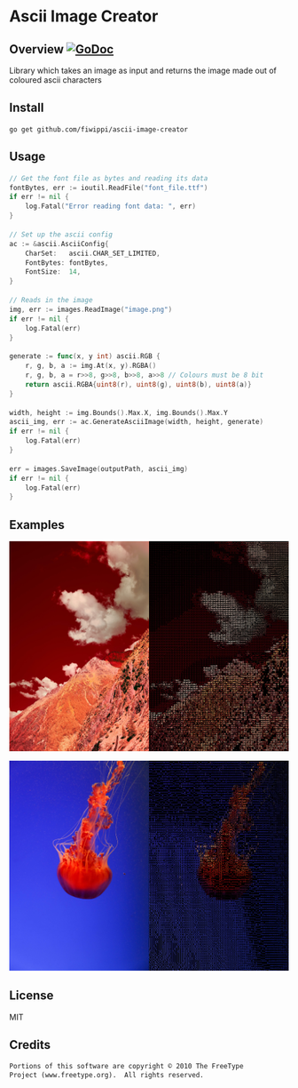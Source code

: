 # Ascii Image Creator
## Overview [![GoDoc](https://godoc.org/github.com/fiwippi/ascii-image-creator?status.svg)](https://godoc.org/github.com/fiwippi/ascii-image-creator)
Library which takes an image as input and returns the image made out of coloured ascii characters

## Install
```
go get github.com/fiwippi/ascii-image-creator
```

## Usage
```go
// Get the font file as bytes and reading its data
fontBytes, err := ioutil.ReadFile("font_file.ttf")
if err != nil {
    log.Fatal("Error reading font data: ", err)
}

// Set up the ascii config
ac := &ascii.AsciiConfig{
    CharSet:   ascii.CHAR_SET_LIMITED,
    FontBytes: fontBytes,
    FontSize:  14,
}

// Reads in the image
img, err := images.ReadImage("image.png")
if err != nil {
    log.Fatal(err)
}

generate := func(x, y int) ascii.RGB {
    r, g, b, a := img.At(x, y).RGBA()
    r, g, b, a = r>>8, g>>8, b>>8, a>>8 // Colours must be 8 bit
    return ascii.RGBA{uint8(r), uint8(g), uint8(b), uint8(a)}
}

width, height := img.Bounds().Max.X, img.Bounds().Max.Y
ascii_img, err := ac.GenerateAsciiImage(width, height, generate)
if err != nil {
    log.Fatal(err)
}

err = images.SaveImage(outputPath, ascii_img)
if err != nil {
    log.Fatal(err)
}
```

## Examples
![example 1](assets/1.jpeg)

![example 2](assets/2.jpeg)

## License
MIT

## Credits
```
Portions of this software are copyright © 2010 The FreeType
Project (www.freetype.org).  All rights reserved.
```